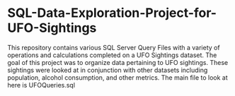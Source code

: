 # SQL-Data-Exploration-Project-for-UFO-Sightings
This repository contains various SQL Server Query Files with a variety of operations and calculations completed on a UFO Sightings dataset. The goal of this project was to organize data pertaining to UFO sightings. These sightings were looked at in conjunction with other datasets including population, alcohol consumption, and other metrics. The main file to look at here is UFOQueries.sql

